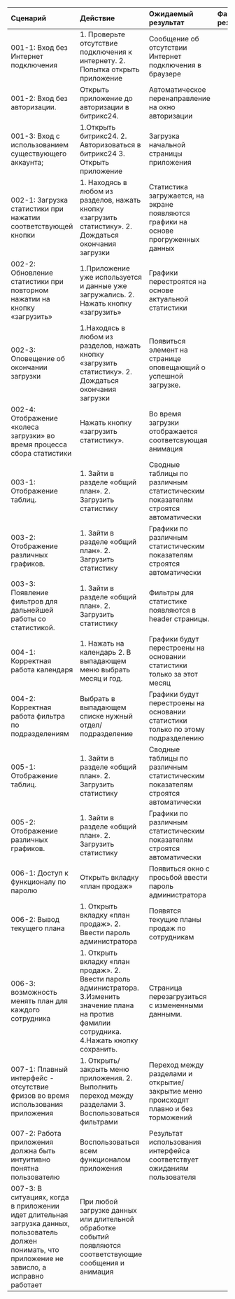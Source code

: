 |Cценарий|Действие|Ожидаемый результат|Фактический результат| Оценка|
|:---|:---|:---|:---|:---|
|001-1: Вход без Интернет подключения | 1. Проверьте отсутствие подключения к интернету.  2. Попытка открыть приложение| Сообщение об отсутствии Интернет подключения в браузере | |
|001-2: Вход без авторизации. | Открыть приложение до авторизации в битрикс24. | Автоматическое перенаправление на окно авторизации | | |
|001-3: Вход с использованием существующего аккаунта; | 1.Открыть битрикс24. 2. Авторизоваться в битрикс24 3. Открыть приложение | Загрузка начальной страницы приложения | | |
|002-1: Загрузка статистики при нажатии соответствующей кнопки| 1. Находясь в любом из разделов, нажать кнопку «загрузить статистику». 2. Дождаться окончания загрузки | Статистика загружается, на экране появляются графики на основе прогруженных данных | | |
|002-2: Обновление статистики при повторном нажатии на кнопку «загрузить» | 1.Приложение уже используется и данные уже загружались. 2. Нажать кнопку «загрузить» | Графики перестроятся на основе актуальной статистики | | |
|002-3: Оповещение об окончании загрузки| 1.Находясь в любом из разделов, нажать кнопку «загрузить статистику». 2. Дождаться окончания загрузки | Появиться элемент на странице оповещающий о успешной загрузке. | | |
|002-4: Отображение «колеса загрузки» во время процесса сбора статистики | Нажать кнопку «загрузить статистику». | Во время загрузки отображается соответсвующая анимация | | |
|003-1: Отображение таблиц. | 1. Зайти в разделе «общий план». 2. Загрузить статистику | Сводные таблицы по различным статистическим показателям строятся автоматически | | |
|003-2: Отображение различных графиков. | 1. Зайти в разделе «общий план». 2. Загрузить статистику | Графики по различным статистическим показателям строятся автоматически | | |
|003-3: Появление фильтров для дальнейшей работы со статистикой. | 1. Зайти в разделе «общий план». 2. Загрузить статистику | Фильтры для статистике появляются в header страницы. | | |
|004-1: Корректная работа календаря| 1. Нажать на календарь 2. В выпадающем меню выбрать месяц и год. | Графики будут перестроены на основании статистики только за этот месяц | | |
|004-2: Корректная работа фильтра по подразделениям | Выбрать в выпадающем списке нужный отдел/подразделение | Графики будут перестроены на основании статистики только по этому подразделению | | |
|005-1: Отображение таблиц. | 1. Зайти в разделе «общий план». 2. Загрузить статистику | Сводные таблицы по различным статистическим показателям строятся автоматически | | |
|005-2: Отображение различных графиков. | 1. Зайти в разделе «общий план». 2. Загрузить статистику | Графики по различным статистическим показателям строятся автоматически | | |
|006-1: Доступ к функционалу по паролю| Открыть вкладку «план продаж»| Появиться  окно с просьбой ввести пароль администратора | | |
|006-2: Вывод текущего плана| 1. Открыть вкладку «план продаж». 2. Ввести пароль администратора| Появятся текущие планы продаж по сотрудникам  | | |
|006-3: возможность менять план для каждого сотрудника | 1. Открыть вкладку «план продаж». 2. Ввести пароль администратора.  3.Изменить значение плана на против фамилии сотрудника. 4.Нажать кнопку сохранить. | Страница перезагрузиться с измененными данными. | | |
|007-1: Плавный интерфейс - отсутствие фризов во время использования приложения | 1. Открыть/закрыть меню приложения. 2. Выполнить переход между разделами 3. Воспользоваться фильтрами | Переход между разделами и открытие/закрытие меню происходят плавно и без торможений | | |
|007-2: Работа приложения должна быть интуитивно понятна пользователю | Воспользоваться всем функционалом приложения | Результат использования интерфейса соответствует ожиданиям пользователя | | |
|007-3: В ситуациях, когда в приложении идет длительная загрузка данных, пользователь должен понимать, что приложение не зависло, а исправно работает| При любой загрузке данных или длительной обработке событий  появляются соответствующие сообщения и анимация| | |

